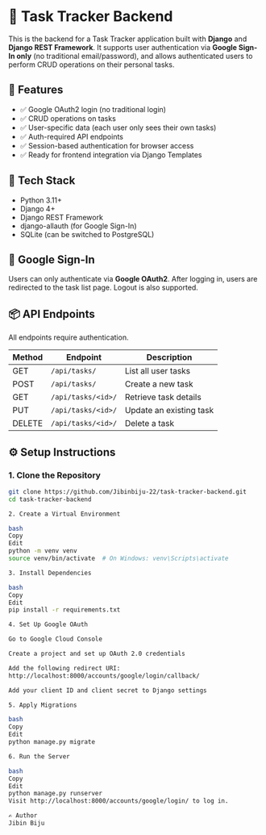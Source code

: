 # 📝 Task Tracker Backend

This is the backend for a Task Tracker application built with **Django** and **Django REST Framework**. It supports user authentication via **Google Sign-In only** (no traditional email/password), and allows authenticated users to perform CRUD operations on their personal tasks.

## 🚀 Features

- ✅ Google OAuth2 login (no traditional login)
- ✅ CRUD operations on tasks
- ✅ User-specific data (each user only sees their own tasks)
- ✅ Auth-required API endpoints
- ✅ Session-based authentication for browser access
- ✅ Ready for frontend integration via Django Templates

## 🔧 Tech Stack

- Python 3.11+
- Django 4+
- Django REST Framework
- django-allauth (for Google Sign-In)
- SQLite (can be switched to PostgreSQL)

## 🔐 Google Sign-In

Users can only authenticate via **Google OAuth2**. After logging in, users are redirected to the task list page. Logout is also supported.

## 📦 API Endpoints

All endpoints require authentication.

| Method | Endpoint            | Description              |
|--------|---------------------|--------------------------|
| GET    | `/api/tasks/`       | List all user tasks      |
| POST   | `/api/tasks/`       | Create a new task        |
| GET    | `/api/tasks/<id>/`  | Retrieve task details    |
| PUT    | `/api/tasks/<id>/`  | Update an existing task  |
| DELETE | `/api/tasks/<id>/`  | Delete a task            |

## ⚙️ Setup Instructions

### 1. Clone the Repository

```bash
git clone https://github.com/Jibinbiju-22/task-tracker-backend.git
cd task-tracker-backend

2. Create a Virtual Environment

bash
Copy
Edit
python -m venv venv
source venv/bin/activate  # On Windows: venv\Scripts\activate

3. Install Dependencies

bash
Copy
Edit
pip install -r requirements.txt

4. Set Up Google OAuth

Go to Google Cloud Console

Create a project and set up OAuth 2.0 credentials

Add the following redirect URI:
http://localhost:8000/accounts/google/login/callback/

Add your client ID and client secret to Django settings

5. Apply Migrations

bash
Copy
Edit
python manage.py migrate

6. Run the Server

bash
Copy
Edit
python manage.py runserver
Visit http://localhost:8000/accounts/google/login/ to log in.

✍️ Author
Jibin Biju
